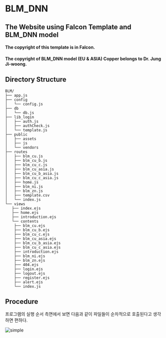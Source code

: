 # BLM_DNN

## The Website using Falcon Template and BLM_DNN model 

#### The copyright of this template is in Falcon.

#### The copyright of BLM_DNN model (EU & ASIA) Copper belongs to Dr. Jung Ji-woong. 

## Directory Structure
```
BLM/
├── app.js
├── config
│   └── config.js
├── db
│   └── db.js
├── lib_login
│   ├── auth.js
│   ├── authCheck.js
│   └── template.js
├── public
│   ├── assets
│   ├── js
│   └── vendors
├── routes
│   ├── blm_cu.js
│   ├── blm_cu_b.js
│   ├── blm_cu_c.js
│   ├── blm_cu_asia.js
│   ├── blm_cu_b_asia.js
│   ├── blm_cu_c_asia.js
│   ├── home.js
│   ├── blm_ni.js
│   ├── blm_zn.js
│   ├── template.csv
│   └── index.js
└── views
   ├── index.ejs
   ├── home.ejs
   ├── introduction.ejs
   └── contents
    ├── blm_cu.ejs
    ├── blm_cu_b.ejs
    ├── blm_cu_c.ejs
    ├── blm_cu_asia.ejs
    ├── blm_cu_b_asia.ejs
    ├── blm_cu_c_asia.ejs
    ├── introduction.ejs
    ├── blm_ni.ejs
    ├── blm_zn.ejs
    ├── 404.ejs
    ├── login.ejs
    ├── logout.ejs
    ├── register.ejs
    ├── alert.ejs
    └── index.js
```
## Procedure
프로그램의 실행 순서 측면에서 보면 다음과 같이 파일들이 순차적으로 호출된다고 생각하면 편하다.

![simple](https://user-images.githubusercontent.com/29397382/234165076-e2ed8f9f-a4ec-4948-86b8-60f1dbafad4d.png)


